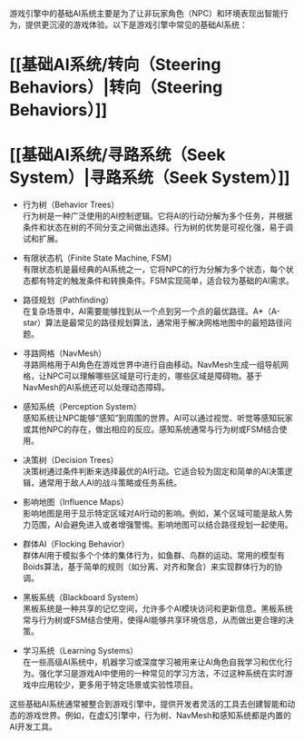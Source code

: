游戏引擎中的基础AI系统主要是为了让非玩家角色（NPC）和环境表现出智能行为，提供更沉浸的游戏体验。以下是游戏引擎中常见的基础AI系统：
# [[基础AI系统/转向（Steering Behaviors）|转向（Steering Behaviors）]]

# [[基础AI系统/寻路系统（Seek System）|寻路系统（Seek System）]]



- 行为树（Behavior Trees）  
  行为树是一种广泛使用的AI控制逻辑。它将AI的行动分解为多个任务，并根据条件和状态在树的不同分支之间做出选择。行为树的优势是可视化强，易于调试和扩展。

- 有限状态机（Finite State Machine, FSM）  
  有限状态机是最经典的AI系统之一，它将NPC的行为分解为多个状态，每个状态都有特定的触发条件和转换条件。FSM实现简单，适合较为基础的AI需求。

- 路径规划（Pathfinding）  
  在复杂场景中，AI需要能够找到从一个点到另一个点的最优路径。A*（A-star）算法是最常见的路径规划算法，通常用于解决网格地图中的最短路径问题。

- 寻路网格（NavMesh）  
  寻路网格用于AI角色在游戏世界中进行自由移动。NavMesh生成一组导航网格，让NPC可以理解哪些区域是可行走的，哪些区域是障碍物。基于NavMesh的AI系统还可以处理动态障碍。

- 感知系统（Perception System）  
  感知系统让NPC能够“感知”到周围的世界。AI可以通过视觉、听觉等感知玩家或其他NPC的存在，做出相应的反应。感知系统通常与行为树或FSM结合使用。

- 决策树（Decision Trees）  
  决策树通过条件判断来选择最优的AI行动。它适合较为固定和简单的AI决策逻辑，通常用于敌人AI的战斗策略或任务系统。

- 影响地图（Influence Maps）  
  影响地图是用于显示特定区域对AI行动的影响。例如，某个区域可能是敌人势力范围，AI会避免进入或者增强警惕。影响地图可以结合路径规划一起使用。

- 群体AI（Flocking Behavior）  
  群体AI用于模拟多个个体的集体行为，如鱼群、鸟群的运动。常用的模型有Boids算法，基于简单的规则（如分离、对齐和聚合）来实现群体行为的协调。

- 黑板系统（Blackboard System）  
  黑板系统是一种共享的记忆空间，允许多个AI模块访问和更新信息。黑板系统常与行为树或FSM结合使用，使得AI能够共享环境信息，从而做出更合理的决策。

- 学习系统（Learning Systems）  
  在一些高级AI系统中，机器学习或深度学习被用来让AI角色自我学习和优化行为。强化学习是游戏AI中使用的一种常见的学习方法，不过这种系统在实时游戏中应用较少，更多用于特定场景或实验性项目。

这些基础AI系统通常被整合到游戏引擎中，提供开发者灵活的工具去创建智能和动态的游戏世界。例如，在虚幻引擎中，行为树、NavMesh和感知系统都是内置的AI开发工具。